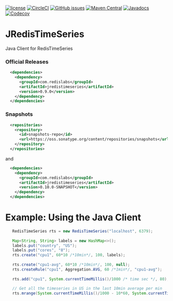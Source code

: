 [![license](https://img.shields.io/github/license/RedisTimeSeries/JRedisTimeSeries.svg)](https://github.com/RedisTimeSeries/JRedisTimeSeries)
[![CircleCI](https://circleci.com/gh/RedisTimeSeries/JRedisTimeSeries/tree/master.svg?style=svg)](https://circleci.com/gh/RedisTimeSeries/JRedisTimeSeries/tree/master)
[![GitHub issues](https://img.shields.io/github/release/RedisTimeSeries/JRedisTimeSeries.svg)](https://github.com/RedisTimeSeries/JRedisTimeSeries/releases/latest)
[![Maven Central](https://maven-badges.herokuapp.com/maven-central/com.redislabs/jredistimeseries/badge.svg)](https://maven-badges.herokuapp.com/maven-central/com.redislabs/jredistimeseries)
[![Javadocs](https://www.javadoc.io/badge/com.redislabs/jredistimeseries.svg)](https://www.javadoc.io/doc/com.redislabs/jredistimeseries)
[![Codecov](https://codecov.io/gh/RedisTimeSeries/JRedisTimeSeries/branch/master/graph/badge.svg)](https://codecov.io/gh/RedisTimeSeries/JRedisTimeSeries)

# JRedisTimeSeries
Java Client for RedisTimeSeries

### Official Releases

```xml
  <dependencies>
    <dependency>
      <groupId>com.redislabs</groupId>
      <artifactId>jredistimeseries</artifactId>
      <version>0.9.0</version>
    </dependency>
  </dependencies>
```

### Snapshots

```xml
  <repositories>
    <repository>
      <id>snapshots-repo</id>
      <url>https://oss.sonatype.org/content/repositories/snapshots</url>
    </repository>
  </repositories>
```

and

```xml
  <dependencies>
    <dependency>
      <groupId>com.redislabs</groupId>
      <artifactId>jredistimeseries</artifactId>
      <version>0.10.0-SNAPSHOT</version>
    </dependency>
  </dependencies>
```


# Example: Using the Java Client

```java
   RedisTimeSeries rts = new RedisTimeSeries("localhost", 6379);
   
   Map<String, String> labels = new HashMap<>();
   labels.put("country", "US");
   labels.put("cores", "8"); 
   rts.create("cpu1", 60*10 /*10min*/, 100, labels);
   
   rts.create("cpu1-avg", 60*10 /*10min*/, 100, null);
   rts.createRule("cpu1", Aggregation.AVG, 60 /*1min*/, "cpu1-avg");
   
   rts.add("cpu1", System.currentTimeMillis()/1000 /* time sec */, 80);
   
   // Get all the timeseries in US in the last 10min average per min  
   rts.mrange(System.currentTimeMillis()/1000 - 10*60, System.currentTimeMillis()/1000, Aggregation.AVG, 60, "country=US")
```

